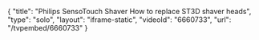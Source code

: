 {
    "title": "Philips SensoTouch Shaver How to replace ST3D shaver heads",
    "type": "solo",
    "layout": "iframe-static",
    "videoId": "6660733",
    "url": "\/tvpembed\/6660733"
}